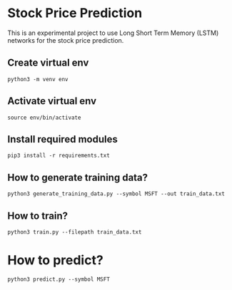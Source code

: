 # Stock Price Prediction
This is an experimental project to use Long Short Term Memory (LSTM) networks for the stock price prediction.



## Create virtual env
```
python3 -m venv env
```

## Activate virtual env
```
source env/bin/activate
```

## Install required modules
```
pip3 install -r requirements.txt
```

## How to generate training data?
```
python3 generate_training_data.py --symbol MSFT --out train_data.txt 
```

## How to train?
```
python3 train.py --filepath train_data.txt
```

# How to predict?
```
python3 predict.py --symbol MSFT
```
